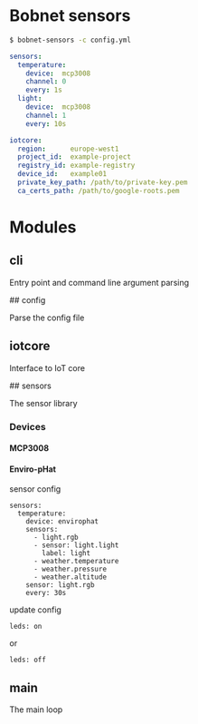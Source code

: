# Bobnet sensors

```bash
$ bobnet-sensors -c config.yml
```

```yaml
sensors:
  temperature:
    device:  mcp3008
    channel: 0
    every: 1s
  light:
    device:  mcp3008
    channel: 1
    every: 10s

iotcore:
  region:      europe-west1
  project_id:  example-project
  registry_id: example-registry
  device_id:   example01
  private_key_path: /path/to/private-key.pem
  ca_certs_path: /path/to/google-roots.pem
```

# Modules

## cli

Entry point and command line argument parsing

## config

Parse the config file

## iotcore

Interface to IoT core

## sensors

The sensor library

### Devices

#### MCP3008

#### Enviro-pHat

sensor config
```
sensors:
  temperature:
    device: envirophat
    sensors:
      - light.rgb
      - sensor: light.light
        label: light
      - weather.temperature
      - weather.pressure
      - weather.altitude
    sensor: light.rgb
    every: 30s
```

update config
```
leds: on
```
or
```
leds: off
```

## main

The main loop
